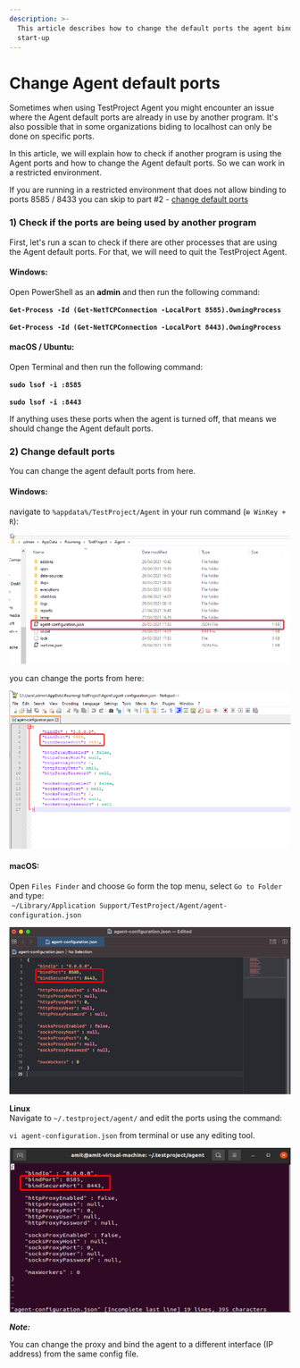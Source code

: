 ```yaml
---
description: >-
  This article describes how to change the default ports the agent binds to at
  start-up
---
```


# Change Agent default ports

Sometimes when using TestProject Agent you might encounter an issue where the Agent default ports are already in use by another program. It's also possible that in some organizations biding to localhost can only be done on specific ports.

In this article, we will explain how to check if another program is using the Agent ports and how to change the Agent default ports. So we can work in a restricted environment.

If you are running in a restricted environment that does not allow binding to ports 8585 / 8433 you can skip to part #2 - [change default ports](https://intercom.help/testprojectio/en/articles/5648808-change-agent-default-ports#h\_39d1403908)

### 1) Check if the ports are being used by another program <a href="#h_bb06812f4d" id="h_bb06812f4d"></a>

First, let's run a scan to check if there are other processes that are using the Agent default ports. For that, we will need to quit the TestProject Agent.

#### Windows: <a href="#h_0c42e1ebe1" id="h_0c42e1ebe1"></a>

Open PowerShell as an **admin** and then run the following command:

**`Get-Process -Id (Get-NetTCPConnection -LocalPort 8585).OwningProcess`**

**`Get-Process -Id (Get-NetTCPConnection -LocalPort 8443).OwningProcess`**

#### macOS / Ubuntu: <a href="#h_90339d6bd7" id="h_90339d6bd7"></a>

Open Terminal and then run the following command:

**`sudo lsof -i :8585`**

**`sudo lsof -i :8443`**

If anything uses these ports when the agent is turned off, that means we should change the Agent default ports.

### 2) Change default ports <a href="#h_39d1403908" id="h_39d1403908"></a>

You can change the agent default ports from here.

#### Windows: <a href="#h_65f13e6775" id="h_65f13e6775"></a>

navigate to `%appdata%/TestProject/Agent` in your run command (`⊞ WinKey + R`):

![](<../../.gitbook/assets/image (7) (1).png>)

you can change the ports from here:

![](<../../.gitbook/assets/image (8) (1).png>)

#### macOS: <a href="#h_6e4a920fb2" id="h_6e4a920fb2"></a>

﻿Open `Files Finder` and choose `Go` form the top menu, select `Go to Folder` and type:\
﻿ `~/Library/Application Support/TestProject/Agent/agent-configuration.json`

![](<../../.gitbook/assets/image (9) (1).png>)

**Linux**\
﻿Navigate to `~/.testproject/agent/` and edit the ports using the command:

`vi agent-configuration.json` from terminal or use any editing tool.

![](<../../.gitbook/assets/image (10) (1).png>)

_**Note:**_

You can change the proxy and bind the agent to a different interface (IP address) from the same config file.
